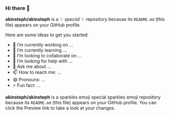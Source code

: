 ### Hi there 👋


**akinsteph/akinsteph** is a ✨ _special_ ✨ repository because its `README.md` (this file) appears on your GitHub profile.

Here are some ideas to get you started:

- 🔭 I’m currently working on ...
- 🌱 I’m currently learning ...
- 👯 I’m looking to collaborate on ...
- 🤔 I’m looking for help with ...
- 💬 Ask me about ...
- 📫 How to reach me: ...
- 😄 Pronouns: ...
- ⚡ Fun fact: ...

**akinsteph/akinsteph** is a sparkles emoji special sparkles emoji repository because its `README.md` (this file) appears on your GitHub profile.
You can click the Preview link to take a look at your changes.

